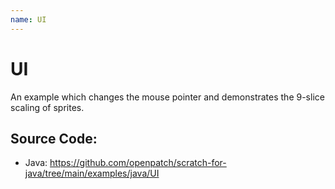 ```yaml
---
name: UI
---
```


# UI

An example which changes the mouse pointer and demonstrates the 9-slice scaling of sprites.

## Source Code:

- Java: https://github.com/openpatch/scratch-for-java/tree/main/examples/java/UI

